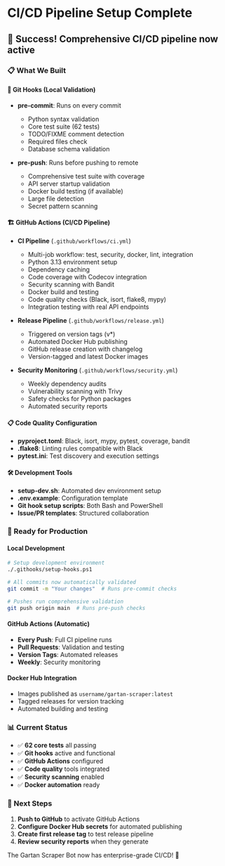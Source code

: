 # CI/CD Pipeline Setup Complete

## 🎉 Success! Comprehensive CI/CD pipeline now active

### 📋 What We Built

#### 🔧 Git Hooks (Local Validation)
- **pre-commit**: Runs on every commit
  - Python syntax validation
  - Core test suite (62 tests)
  - TODO/FIXME comment detection
  - Required files check
  - Database schema validation
  
- **pre-push**: Runs before pushing to remote
  - Comprehensive test suite with coverage
  - API server startup validation
  - Docker build testing (if available)
  - Large file detection
  - Secret pattern scanning

#### 🏗️ GitHub Actions (CI/CD Pipeline)
- **CI Pipeline** (`.github/workflows/ci.yml`)
  - Multi-job workflow: test, security, docker, lint, integration
  - Python 3.13 environment setup
  - Dependency caching
  - Code coverage with Codecov integration
  - Security scanning with Bandit
  - Docker build and testing
  - Code quality checks (Black, isort, flake8, mypy)
  - Integration testing with real API endpoints

- **Release Pipeline** (`.github/workflows/release.yml`)
  - Triggered on version tags (v*)
  - Automated Docker Hub publishing
  - GitHub release creation with changelog
  - Version-tagged and latest Docker images

- **Security Monitoring** (`.github/workflows/security.yml`)
  - Weekly dependency audits
  - Vulnerability scanning with Trivy
  - Safety checks for Python packages
  - Automated security reports

#### 📋 Code Quality Configuration
- **pyproject.toml**: Black, isort, mypy, pytest, coverage, bandit
- **.flake8**: Linting rules compatible with Black
- **pytest.ini**: Test discovery and execution settings

#### 🛠️ Development Tools
- **setup-dev.sh**: Automated dev environment setup
- **.env.example**: Configuration template
- **Git hook setup scripts**: Both Bash and PowerShell
- **Issue/PR templates**: Structured collaboration

### 🚀 Ready for Production

#### Local Development
```bash
# Setup development environment
./.githooks/setup-hooks.ps1

# All commits now automatically validated
git commit -m "Your changes"  # Runs pre-commit checks

# Pushes run comprehensive validation
git push origin main  # Runs pre-push checks
```

#### GitHub Actions (Automatic)
- **Every Push**: Full CI pipeline runs
- **Pull Requests**: Validation and testing
- **Version Tags**: Automated releases
- **Weekly**: Security monitoring

#### Docker Hub Integration
- Images published as `username/gartan-scraper:latest`
- Tagged releases for version tracking
- Automated building and testing

### 📊 Current Status
- ✅ **62 core tests** all passing
- ✅ **Git hooks** active and functional
- ✅ **GitHub Actions** configured
- ✅ **Code quality** tools integrated
- ✅ **Security scanning** enabled
- ✅ **Docker automation** ready

### 🔗 Next Steps
1. **Push to GitHub** to activate GitHub Actions
2. **Configure Docker Hub secrets** for automated publishing
3. **Create first release tag** to test release pipeline
4. **Review security reports** when they generate

The Gartan Scraper Bot now has enterprise-grade CI/CD! 🎯

